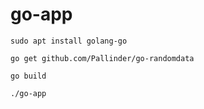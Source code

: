 # go-app

```
sudo apt install golang-go
```

```
go get github.com/Pallinder/go-randomdata
```

```
go build
```

```
./go-app
```
